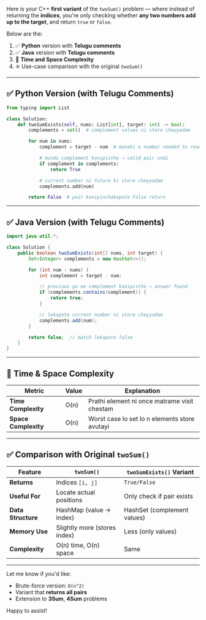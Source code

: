 Here is your C++ **first variant** of the `twoSum()` problem — where instead of returning the **indices**, you're only checking whether **any two numbers add up to the target**, and return `true` or `false`.

Below are the:

1. ✅ **Python** version with **Telugu comments**
2. ✅ **Java** version with **Telugu comments**
3. 🧠 **Time and Space Complexity**
4. ✳️ Use-case comparison with the original `twoSum()`

---

## ✅ Python Version (with Telugu Comments)

```python
from typing import List

class Solution:
    def twoSumExists(self, nums: List[int], target: int) -> bool:
        complements = set()  # complement values ni store cheyyadam

        for num in nums:
            complement = target - num  # manaki e number needed to reach target

            # mundu complement kanipisthe → valid pair undi
            if complement in complements:
                return True

            # current number ni future ki store cheyyadam
            complements.add(num)

        return False  # pair kanipinchakapote False return
```

---

## ✅ Java Version (with Telugu Comments)

```java
import java.util.*;

class Solution {
    public boolean twoSumExists(int[] nums, int target) {
        Set<Integer> complements = new HashSet<>();

        for (int num : nums) {
            int complement = target - num;

            // previous ga ee complement kanipisthe → answer found
            if (complements.contains(complement)) {
                return true;
            }

            // lekapote current number ni store cheyyadam
            complements.add(num);
        }

        return false;  // match lekapote false
    }
}
```

---

## 🧠 Time & Space Complexity

| Metric               | Value | Explanation                                   |
| -------------------- | ----- | --------------------------------------------- |
| **Time Complexity**  | O(n)  | Prathi element ni once matrame visit chestam  |
| **Space Complexity** | O(n)  | Worst case lo set lo n elements store avutayi |

---

## ✅ Comparison with Original `twoSum()`

| Feature            | `twoSum()`                   | `twoSumExists()` Variant    |
| ------------------ | ---------------------------- | --------------------------- |
| **Returns**        | Indices `[i, j]`             | `True/False`                |
| **Useful For**     | Locate actual positions      | Only check if pair exists   |
| **Data Structure** | HashMap (value → index)      | HashSet (complement values) |
| **Memory Use**     | Slightly more (stores index) | Less (only values)          |
| **Complexity**     | O(n) time, O(n) space        | Same                        |

---

Let me know if you'd like:

* Brute-force version: `O(n^2)`
* Variant that **returns all pairs**
* Extension to **3Sum**, **4Sum** problems

Happy to assist!
